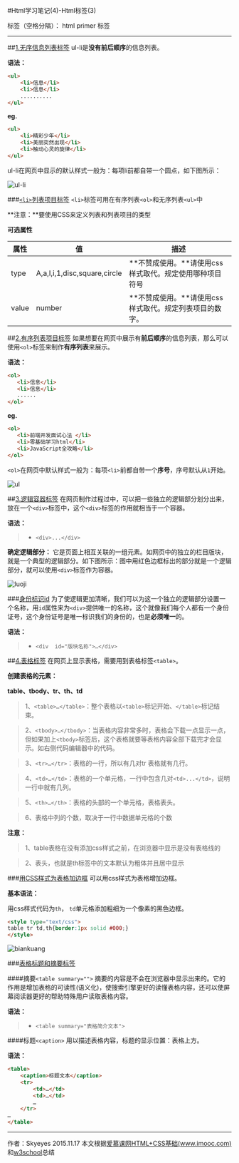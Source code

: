 ﻿#Html学习笔记(4)-Html标签(3)

标签（空格分隔）： html primer 标签

---

##[1.无序信息列表标签](http://www.imooc.com/code/288)
ul-li是**没有前后顺序**的信息列表。

**语法：**

```html
<ul>
    <li>信息</li>
    <li>信息</li>
    ..........
</ul>
```

**eg.**

```html
<ul>
    <li>精彩少年</li>
    <li>美丽突然出现</li>
    <li>触动心灵的旋律</li>
</ul>
```

ul-li在网页中显示的默认样式一般为：每项li前都自带一个圆点，如下图所示：

![ul-li](http://img.mukewang.com/52d3851200012ec503870284.jpg)

###[`<li>`列表项目标签](http://www.w3school.com.cn/tags/tag_li.asp)
`<li>`标签可用在有序列表`<ol>`和无序列表`<ul>`中

**注意：**要使用CSS来定义列表和列表项目的类型

**可选属性**

|属性           |值             |描述           |
|-------        |-------      |  ------- |
|type           |A,a,I,i,1,disc,square,circle|**不赞成使用。**请使用css样式取代。规定使用哪种项目符号|
|value  |number |**不赞成使用。**请使用css样式取代。规定列表项目的数字。|

##[2.有序列表项目标签](http://www.imooc.com/code/289)
如果想要在网页中展示有**前后顺序**的信息列表，那么可以使用`<ol>`标签来制作**有序列表**来展示。

**语法：**

```html
<ol>
   <li>信息</li>
   <li>信息</li>
   ......
</ol>
```

**eg.**

```html
<ol>
   <li>前端开发面试心法 </li>
   <li>零基础学习html</li>
   <li>JavaScript全攻略</li>
</ol>
```

`<ol>`在网页中默认样式一般为：每项`<li>`前都自带一个**序号**，序号默认从`1`开始。

![ul](http://img.mukewang.com/52d3893400019ee003830208.jpg)

##[3.逻辑容器标签](http://www.imooc.com/code/290)
在网页制作过程过中，可以把一些独立的逻辑部分划分出来，放在一个`<div>`标签中，这个`<div>`标签的作用就相当于一个容器。

**语法：**

> * `<div>...</div>`

**确定逻辑部分：**
它是页面上相互关联的一组元素。如网页中的独立的栏目版块，就是一个典型的逻辑部分。如下图所示：图中用红色边框标出的部分就是一个逻辑部分，就可以使用`<div>`标签作为容器。

![luoji](http://img.mukewang.com/52d38c41000163e210120455.jpg)

###[身份标识id](http://www.imooc.com/code/291)
为了使逻辑更加清晰，我们可以为这一个独立的逻辑部分设置一个名称，用`id`属性来为`<div>`提供唯一的名称，这个就像我们每个人都有一个身份证号，这个身份证号是唯一标识我们的身份的，也是**必须唯一**的。

**语法：**

> * `<div  id="版块名称">…</div>`

##[4.表格标签](http://www.imooc.com/code/292)
在网页上显示表格，需要用到表格标签`<table>`。

**创建表格的元素：**

**table、tbody、tr、th、td**

> 1、`<table>…</table>`：整个表格以`<table>`标记开始、`</table>`标记结束。

> 2、`<tbody>…</tbody>`：当表格内容非常多时，表格会下载一点显示一点，但如果加上`<tbody>`标签后，这个表格就要等表格内容全部下载完才会显示。如右侧代码编辑器中的代码。

> 3、`<tr>…</tr>`：表格的一行，所以有几对tr 表格就有几行。

> 4、`<td>…</td>`：表格的一个单元格，一行中包含几对`<td>...</td>`，说明一行中就有几列。

> 5、`<th>…</th>`：表格的头部的一个单元格，表格表头。

> 6、表格中列的个数，取决于一行中数据单元格的个数

**注意：**

> 1、table表格在没有添加css样式之前，在浏览器中显示是没有表格线的

> 2、表头，也就是th标签中的文本默认为粗体并且居中显示

###[用CSS样式为表格加边框](http://www.imooc.com/code/293)
可以用css样式为表格增加边框。

**基本语法：**

用css样式代码为`th`， `td`单元格添加粗细为一个像素的黑色边框。

```html
<style type="text/css">
table tr td,th{border:1px solid #000;}
</style>
```

![biankuang](http://img.mukewang.com/52d3993b00010d6203900285.jpg)

###[表格标题和摘要标签](http://www.imooc.com/code/294)

####摘要`<table summary="">`
摘要的内容是不会在浏览器中显示出来的。它的作用是增加表格的可读性(语义化)，使搜索引擎更好的读懂表格内容，还可以使屏幕阅读器更好的帮助特殊用户读取表格内容。

**语法：**

> * `<table summary="表格简介文本">`

####标题`<caption>`
用以描述表格内容，标题的显示位置：表格上方。

**语法：**

```html
<table>
    <caption>标题文本</caption>
    <tr>
        <td>…</td>
        <td>…</td>
        …
    </tr>
…
</table>
```

---
作者：Skyeyes
2015.11.17
本文根据[爱慕课网HTML+CSS基础(www.imooc.com)](https://www.imooc.com/learn/9)和[w3school](http://www.w3school.com.cn/index.html)总结





